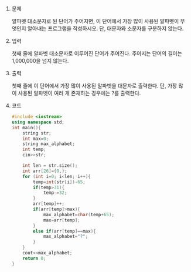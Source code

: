 1. 문제

   알파벳 대소문자로 된 단어가 주어지면, 이 단어에서 가장 많이 사용된 알파벳이 무엇인지 알아내는 프로그램을 작성하시오. 단, 대문자와 소문자를 구분하지 않는다.

2. 입력

   첫째 줄에 알파벳 대소문자로 이루어진 단어가 주어진다. 주어지는 단어의 길이는 1,000,000을 넘지 않는다.

3. 출력

   첫째 줄에 이 단어에서 가장 많이 사용된 알파벳을 대문자로 출력한다. 단, 가장 많이 사용된 알파벳이 여러 개 존재하는 경우에는 ?를 출력한다.

4. 코드

   ```c++
   #include <iostream>
   using namespace std;
   int main(){
       string str;
       int max=0;
       string max_alphabet;
       int temp;
       cin>>str;
   
       int len = str.size();
       int arr[26]={0,};
       for (int i=0; i<len; i++){
           temp=int(str[i])-65;
           if(temp>31){
               temp-=32;
           }
           arr[temp]++;
           if(arr[temp]>max){
               max_alphabet=char(temp+65);
               max=arr[temp];
           }
           else if(arr[temp]==max){
               max_alphabet="?";
           }
       }
       cout<<max_alphabet;
       return 0;
   }
   ```

   